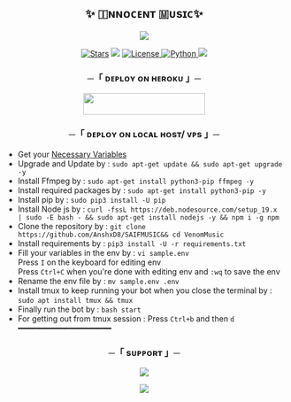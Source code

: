   <p align="center"><a href="https://t.me/Ansh_xD8 <img src="https://img.shields.io/badge/𝙾𝚆𝙽𝙴𝚁%20-pink?style=for-the-badge" width="220" height="25.00"/></a></p>


<h2 align="center">
   ✨ 🇮ɴɴᴏᴄᴇɴᴛ  🇲ᴜsɪᴄ✨
</h2>

<p align="center">
  <img src="https://graph.org/file/ff6804263feba5e89be84.jpg">
</p>

<p align="center">
<a href="https://github.com/AnshxD8/SAIFMUSIC/stargazers"> <img src="https://img.shields.io/github/stars/AnshxD8/SAIFMUSIC?color=black&logo=github&logoColor=black&style=for-the-badge" alt="Stars" /></a>
<a href="https://github.com/AnshxD8/SAIFMUSIC/network/members"> <img src="https://img.shields.io/github/forks/AnshxD8/SAIFMUSIC?color=black&logo=github&logoColor=black&style=for-the-badge" /></a>
<a href="https://github.com/AnshxD8/SAIFMUSIC/blob/main/LICENSE"> <img src="https://img.shields.io/badge/License-MIT-blueviolet?style=for-the-badge" alt="License" /> </a>
<a href="https://www.python.org/"> <img src="https://img.shields.io/badge/Written%20in-Python-orange?style=for-the-badge&logo=python" alt="Python" /> </a>
<a href="https://github.com/AnshxD8/SAIFMUSIC/commits/ytpremiu"> <img src="https://img.shields.io/github/last-commit/AnshxD8/SAIFMUSIC?color=blue&logo=github&logoColor=green&style=for-the-badge" /></a>
</p>


<h3 align="center">
    ─「 ᴅᴇᴩʟᴏʏ ᴏɴ ʜᴇʀᴏᴋᴜ 」─
</h3>

<p align="center"><a href="https://dashboard.heroku.com/new?template=https://github.com/AnshxD8/SAIFMUSIC"> <img src="https://img.shields.io/badge/Deploy%20On%20Heroku-blue?style=for-the-badge&logo=heroku" width="220" height="38.45"/></a></p>

<h3 align="center">
    ─「 ᴅᴇᴩʟᴏʏ ᴏɴ ʟᴏᴄᴀʟ ʜᴏsᴛ/ ᴠᴘs 」─
</h3>

- Get your [Necessary Variables](https://github.com/AnshxD8/SAIFMUSIC/blob/main/sample.env)
- Upgrade and Update by :
`sudo apt-get update && sudo apt-get upgrade -y`
- Install Ffmpeg by :
`sudo apt-get install python3-pip ffmpeg -y`
- Install required packages by :
`sudo apt-get install python3-pip -y`
- Install pip by :
`sudo pip3 install -U pip`
- Install Node js by :
`curl -fssL https://deb.nodesource.com/setup_19.x | sudo -E bash - && sudo apt-get install nodejs -y && npm i -g npm`
- Clone the repository by :
`git clone https://github.com/AnshxD8/SAIFMUSIC&& cd VenomMusic`
- Install requirements by :
`pip3 install -U -r requirements.txt`
- Fill your variables in the env by :
`vi sample.env`<br>
Press `I` on the keyboard for editing env<br>
Press `Ctrl+C` when you're done with editing env and `:wq` to save the env<br>
- Rename the env file by :
`mv sample.env .env`
- Install tmux to keep running your bot when you close the terminal by :
`sudo apt install tmux && tmux`
- Finally run the bot by :
`bash start`
- For getting out from tmux session : Press `Ctrl+b` and then `d`<br>
━━━━━━━━━━━━━━━━━━━━

<h3 align="center">
    ─「 sᴜᴩᴩᴏʀᴛ 」─
</h3>

<p align="center">
<a href="https://t.me/The_castless"><img src="https://img.shields.io/badge/-Support%20Group-blue.svg?style=for-the-badge&logo=Telegram"></a>
</p>

<p align="center">
<a href="https://t.me/Ansh_xdz"><img src="https://img.shields.io/badge/-Support%20Channel-blue.svg?style=for-the-badge&logo=Telegram"></a>
</p>
